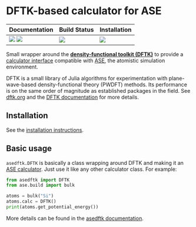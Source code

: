 # DFTK-based calculator for ASE

| **Documentation**                                       | **Build Status**              |  **Installation**         |
|:------------------------------------------------------- |:----------------------------- |:------------------------- |
| [![][docs-img]][docs-url] [![][gitter-img]][gitter-url] | [![][travis-img]][travis-url] | [![][pypi-img]][pypi-url] |

[docs-img]: https://img.shields.io/badge/docs-latest-blue.svg
[docs-url]: https://github.com/mfherbst/asedftk/blob/master/docs/asedftk.md

[gitter-img]: https://badges.gitter.im/DFTK-jl/community.svg
[gitter-url]: https://gitter.im/DFTK-jl/community

[travis-img]: https://api.travis-ci.com/mfherbst/asedftk.svg?branch=master
[travis-url]: https://travis-ci.com/mfherbst/asedftk

[pypi-img]: https://img.shields.io/pypi/v/asedftk
[pypi-url]: https://pypi.org/project/asedftk

Small wrapper around the
[**density-functional toolkit (DFTK)**](https://dftk.org)
to provide a
[calculator interface](https://wiki.fysik.dtu.dk/ase/ase/calculators/calculators.html)
compatible with [ASE](https://wiki.fysik.dtu.dk/ase/index.html),
the atomistic simulation environment.

DFTK is a small library of Julia algorithms
for experimentation with plane-wave-based
density-functional theory (PWDFT) methods.
Its performance is on the same order of magnitude as established packages
in the field. See [dftk.org](https://dftk.org) and
the [DFTK documentation](https://juliamolsim.github.io/DFTK.jl/dev/) for more details.

## Installation
See the [installation instructions](https://github.com/mfherbst/asedftk/blob/master/docs/installation.md).

## Basic usage
`asedftk.DFTK` is basically a class wrapping around DFTK and making it an
[ASE calculator](https://wiki.fysik.dtu.dk/ase/ase/calculators/calculators.html).
Just use it like any other calculator class. For example:
```python
from asedftk import DFTK
from ase.build import bulk

atoms = bulk("Si")
atoms.calc = DFTK()
print(atoms.get_potential_energy())
```

More details can be found in the [asedftk documentation](https://github.com/mfherbst/asedftk/blob/master/docs/asedftk.md).
